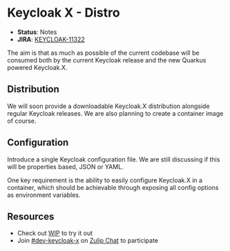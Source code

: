 # Keycloak X - Distro

* **Status**: Notes
* **JIRA**: [KEYCLOAK-11322](https://issues.jboss.org/browse/KEYCLOAK-11322)


The aim is that as much as possible of the current codebase will be consumed both by the current Keycloak release and
the new Quarkus powered Keycloak.X.


## Distribution

We will soon provide a downloadable Keycloak.X distribution alongside regular Keycloak releases. We are also planning
to create a container image of course.


## Configuration

Introduce a single Keycloak configuration file. We are still discussing if this will be properties based, JSON or
YAML.

One key requirement is the ability to easily configure Keycloak.X in a container, which should be achievable through
exposing all config options as environment variables.


## Resources

* Check out [WIP](https://github.com/keycloak/keycloak/tree/master/quarkus) to try it out
* Join [#dev-keycloak-x](https://keycloak.zulipchat.com/#narrow/stream/208073-dev-keycloak.2Ex) on [Zulip Chat](https://keycloak.zulipchat.com) to participate